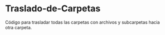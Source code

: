 # Traslado-de-Carpetas
Código para trasladar todas las carpetas con archivos y subcarpetas hacia otra carpeta.
